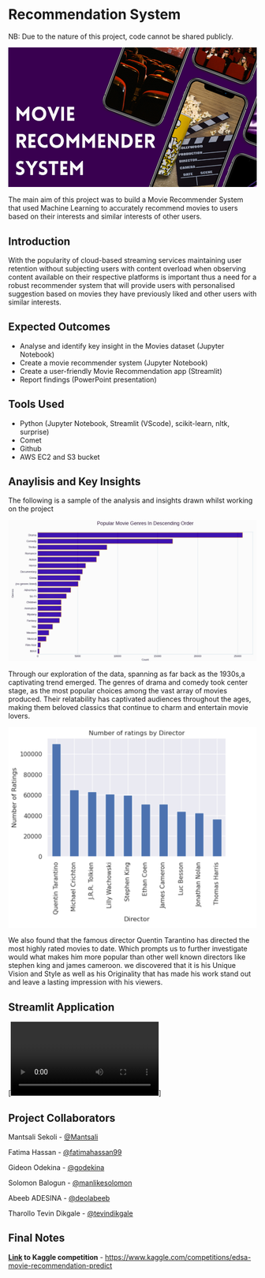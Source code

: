 # Recommendation System

NB: Due to the nature of this project, code cannot be shared publicly.

![Project Thumbnail](/recommender_system.png "Project Thumbnail")

The main aim of this project was to build a Movie Recommender System that used Machine Learning to accurately recommend movies to users based on their interests and similar interests of other users.

## Introduction

With the popularity of cloud-based streaming services maintaining user retention without subjecting users with content overload when observing content available on their respective platforms is important thus a need for a robust recommender system that will provide users with personalised suggestion based on movies they have previously liked and other users with similar interests.

## Expected Outcomes

- Analyse and identify key insight in the Movies dataset (Jupyter Notebook)
- Create a movie recommender system (Jupyter Notebook)
- Create a user-friendly Movie Recommendation app (Streamlit)
- Report findings (PowerPoint presentation)

## Tools Used

- Python (Jupyter Notebook, Streamlit (VScode), scikit-learn, nltk, surprise)
- Comet
- Github
- AWS EC2 and S3 bucket

## Anaylisis and Key Insights

The following is a sample of the analysis and insights drawn whilst working on the project

![Project graph](/graph1.png "Project graph")

Through our exploration of the data, spanning as far back as the 1930s,a captivating trend emerged. The genres of drama and comedy took center stage, as the most popular choices among the vast array of movies produced. Their relatability has captivated audiences throughout the ages, making them beloved classics that continue to charm and entertain movie lovers.

![Project graph](/graph2.png "Project graph")

We also found that the famous director Quentin Tarantino has directed the most highly rated movies to date. Which prompts us to further investigate would what makes him more popular than other well known directors like stephen king and james cameroon. we discovered that it is his Unique Vision and Style as well as his Originality that has made his work stand out and leave a lasting impression with his viewers.

## Streamlit Application

[![](0227.mp4)]

## Project Collaborators

Mantsali Sekoli -
[@Mantsali](https://github.com/Mantsali)

Fatima Hassan -
[@fatimahassan99](https://github.com/orgs/TeamES1/people/fatimahassan99)

Gideon Odekina -
[@godekina](https://github.com/godekina)

Solomon Balogun -
[@manlikesolomon](https://github.com/orgs/TeamES1/people/manlikesolomon)

Abeeb ADESINA -
[@deolabeeb](https://github.com/orgs/TeamES1/people/deolabeeb)

Tharollo Tevin Dikgale -
[@tevindikgale](https://github.com/orgs/TeamES1/people/tevindikgale)

## Final Notes

**[Link](https://www.kaggle.com/competitions/edsa-movie-recommendation-predict) to Kaggle competition** - https://www.kaggle.com/competitions/edsa-movie-recommendation-predict
